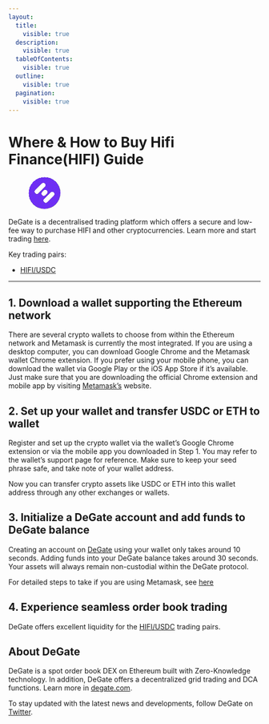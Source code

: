 ```yaml
---
layout:
  title:
    visible: true
  description:
    visible: true
  tableOfContents:
    visible: true
  outline:
    visible: true
  pagination:
    visible: true
---
```


# Where & How to Buy Hifi Finance(HIFI) Guide

<figure><img src="../.gitbook/assets/hifi_0x4b9278b94a1112cad404048903b8d343a810b07e1723012868873.jpg" alt="HIFI" width="64" style="border-radius: 50%;"><figcaption></figcaption></figure>

DeGate is a decentralised trading platform which offers a secure and low-fee way to purchase HIFI and other cryptocurrencies. Learn more and start trading [here](https://app.degate.com/trade/USDC/0x4b9278b94a1112cad404048903b8d343a810b07e?utm_source=howtobuy).&#x20;

Key trading pairs:

* [HIFI/USDC](https://app.degate.com/trade/USDC/0x4b9278b94a1112cad404048903b8d343a810b07e?utm_source=howtobuy)

***

## 1. Download a wallet supporting the Ethereum network

There are several crypto wallets to choose from within the Ethereum network and Metamask is currently the most integrated. If you are using a desktop computer, you can download Google Chrome and the Metamask wallet Chrome extension. If you prefer using your mobile phone, you can download the wallet via Google Play or the iOS App Store if it’s available. Just make sure that you are downloading the official Chrome extension and mobile app by visiting [Metamask’s](https://metamask.io/) website.

## 2. Set up your wallet and transfer USDC or ETH to wallet

Register and set up the crypto wallet via the wallet’s Google Chrome extension or via the mobile app you downloaded in Step 1. You may refer to the wallet’s support page for reference. Make sure to keep your seed phrase safe, and take note of your wallet address.&#x20;

Now you can transfer crypto assets like USDC or ETH into this wallet address through any other exchanges or wallets.

## 3. Initialize a DeGate account and add funds to DeGate balance

Creating an account on [DeGate](https://app.degate.com/?utm_source=HIFI_howtobuy) using your wallet only takes around 10 seconds. Adding funds into your DeGate balance takes around 30 seconds. Your assets will always remain non-custodial within the DeGate protocol.

For detailed steps to take if you are using Metamask, see [here](https://docs.degate.com/v/product_en/main-features/wallet-connectivity/metamask)

## 4. Experience seamless order book trading

DeGate offers excellent liquidity for the [HIFI/USDC](https://app.degate.com/trade/USDC/0x4b9278b94a1112cad404048903b8d343a810b07e?utm_source=howtobuy) trading pairs.&#x20;

## About DeGate

DeGate is a spot order book DEX on Ethereum built with Zero-Knowledge technology. In addition, DeGate offers a decentralized grid trading and DCA functions. Learn more in [degate.com](https://degate.com/?utm_source=HIFI_howtobuy).

To stay updated with the latest news and developments, follow DeGate on [Twitter](https://twitter.com/degatedex).
